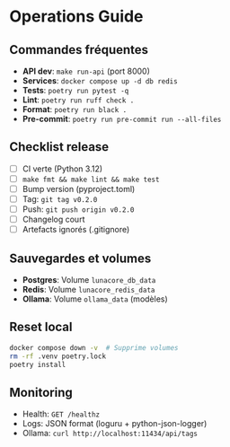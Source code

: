 # Operations Guide

## Commandes fréquentes
- **API dev**: `make run-api` (port 8000)
- **Services**: `docker compose up -d db redis`
- **Tests**: `poetry run pytest -q`
- **Lint**: `poetry run ruff check .`
- **Format**: `poetry run black .`
- **Pre-commit**: `poetry run pre-commit run --all-files`

## Checklist release
- [ ] CI verte (Python 3.12)
- [ ] `make fmt && make lint && make test`
- [ ] Bump version (pyproject.toml)
- [ ] Tag: `git tag v0.2.0`
- [ ] Push: `git push origin v0.2.0`
- [ ] Changelog court
- [ ] Artefacts ignorés (.gitignore)

## Sauvegardes et volumes
- **Postgres**: Volume `lunacore_db_data`
- **Redis**: Volume `lunacore_redis_data`
- **Ollama**: Volume `ollama_data` (modèles)

## Reset local
```bash
docker compose down -v  # Supprime volumes
rm -rf .venv poetry.lock
poetry install
```

## Monitoring
- Health: `GET /healthz`
- Logs: JSON format (loguru + python-json-logger)
- Ollama: `curl http://localhost:11434/api/tags`
